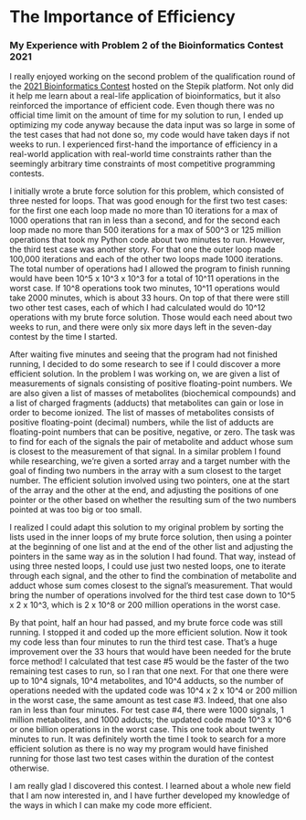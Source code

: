 # The Importance of Efficiency
### My Experience with Problem 2 of the Bioinformatics Contest 2021

I really enjoyed working on the second problem of the qualification round of the [2021 Bioinformatics Contest](https://bioinf.me/en/contest) hosted on the Stepik platform. Not only did it help me learn about a real-life application of bioinformatics, but it also reinforced the importance of efficient code. Even though there was no official time limit on the amount of time for my solution to run, I ended up optimizing my code anyway because the data input was so large in some of the test cases that had not done so, my code would have taken days if not weeks to run. I experienced first-hand the importance of efficiency in a real-world application with real-world time constraints rather than the seemingly arbitrary time constraints of most competitive programming contests.

I initially wrote a brute force solution for this problem, which consisted of three nested for loops. That was good enough for the first two test cases: for the first one each loop made no more than 10 iterations for a max of 1000 operations that ran in less than a second, and for the second each loop made no more than 500 iterations for a max of 500^3 or 125 million operations that took my Python code about two minutes to run. However, the third test case was another story. For that one the outer loop made 100,000 iterations and each of the other two loops made 1000 iterations. The total number of operations had I allowed the program to finish running would have been 10^5 x 10^3 x 10^3 for a total of 10^11 operations in the worst case. If 10^8 operations took two minutes, 10^11 operations would take 2000 minutes, which is about 33 hours. On top of that there were still two other test cases, each of which I had calculated would do 10^12 operations with my brute force solution. Those would each need about two weeks to run, and there were only six more days left in the seven-day contest by the time I started.

After waiting five minutes and seeing that the program had not finished running, I decided to do some research to see if I could discover a more efficient solution.
In the problem I was working on, we are given a list of measurements of signals consisting of positive floating-point numbers. We are also given a list of masses of metabolites (biochemical compounds) and a list of charged fragments (adducts) that metabolites can gain or lose in order to become ionized. The list of masses of metabolites consists of positive floating-point (decimal) numbers, while the list of adducts are floating-point numbers that can be positive, negative, or zero. The task was to find for each of the signals the pair of metabolite and adduct whose sum is closest to the measurement of that signal. In a similar problem I found while researching, we’re given a sorted array and a target number with the goal of finding two numbers in the array with a sum closest to the target number. The efficient solution involved using two pointers, one at the start of the array and the other at the end, and adjusting the positions of one pointer or the other based on whether the resulting sum of the two numbers pointed at was too big or too small.

I realized I could adapt this solution to my original problem by sorting the lists used in the inner loops of my brute force solution, then using a pointer at the beginning of one list and at the end of the other list and adjusting the pointers in the same way as in the solution I had found. That way, instead of using three nested loops, I could use just two nested loops, one to iterate through each signal, and the other to find the combination of metabolite and adduct whose sum comes closest to the signal’s measurement. That would bring the number of operations involved for the third test case down to 10^5 x 2 x 10^3, which is 2 x 10^8 or 200 million operations in the worst case.

By that point, half an hour had passed, and my brute force code was still running. I stopped it and coded up the more efficient solution. Now it took my code less than four minutes to run the third test case. That’s a huge improvement over the 33 hours that would have been needed for the brute force method! I calculated that test case #5 would be the faster of the two remaining test cases to run, so I ran that one next. For that one there were up to 10^4 signals, 10^4 metabolites, and 10^4 adducts, so the number of operations needed with the updated code was 10^4 x 2 x 10^4 or 200 million in the worst case, the same amount as test case #3. Indeed, that one also ran in less than four minutes. For test case #4, there were 1000 signals, 1 million metabolites, and 1000 adducts; the updated code made 10^3 x 10^6 or one billion operations in the worst case. This one took about twenty minutes to run. It was definitely worth the time I took to search for a more efficient solution as there is no way my program would have finished running for those last two test cases within the duration of the contest otherwise.

I am really glad I discovered this contest. I learned about a whole new field that I am now interested in, and I have further developed my knowledge of the ways in which I can make my code more efficient.
